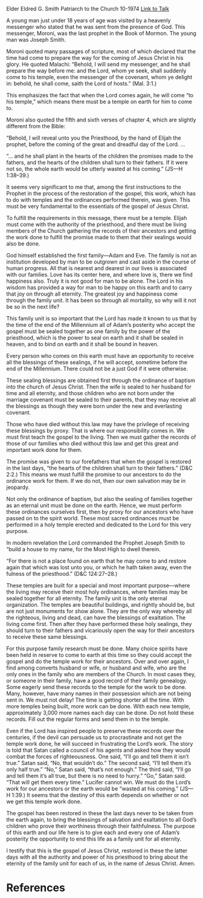 Elder Eldred G. Smith
Patriarch to the Church
10-1974
[Link to Talk](https://www.churchofjesuschrist.org/study/general-conference/1974/10/do-not-procrastinate?lang=eng)

A young man just under 18 years of age was visited by a heavenly messenger who stated that he was sent from the presence of God. This messenger, Moroni, was the last prophet in the Book of Mormon. The young man was Joseph Smith.

Moroni quoted many passages of scripture, most of which declared that the time had come to prepare the way for the coming of Jesus Christ in his glory. He quoted Malachi: “Behold, I will send my messenger, and he shall prepare the way before me: and the Lord, whom ye seek, shall suddenly come to his temple, even the messenger of the covenant, whom ye delight in: behold, he shall come, saith the Lord of hosts.” (Mal. 3:1.)

This emphasizes the fact that when the Lord comes again, he will come “to his temple,” which means there must be a temple on earth for him to come to.

Moroni also quoted the fifth and sixth verses of chapter 4, which are slightly different from the Bible:

“Behold, I will reveal unto you the Priesthood, by the hand of Elijah the prophet, before the coming of the great and dreadful day of the Lord. …

“… and he shall plant in the hearts of the children the promises made to the fathers, and the hearts of the children shall turn to their fathers. If it were not so, the whole earth would be utterly wasted at his coming.” (JS—H 1:38–39.)

It seems very significant to me that, among the first instructions to the Prophet in the process of the restoration of the gospel, this work, which has to do with temples and the ordinances performed therein, was given. This must be very fundamental to the essentials of the gospel of Jesus Christ.

To fulfill the requirements in this message, there must be a temple. Elijah must come with the authority of the priesthood, and there must be living members of the Church gathering the records of their ancestors and getting the work done to fulfill the promise made to them that their sealings would also be done.

God himself established the first family—Adam and Eve. The family is not an institution developed by man to be outgrown and cast aside in the course of human progress. All that is nearest and dearest in our lives is associated with our families. Love has its center here, and where love is, there we find happiness also. Truly it is not good for man to be alone. The Lord in his wisdom has provided a way for man to be happy on this earth and to carry that joy on through all eternity. The greatest joy and happiness come through the family unit. It has been so through all mortality, so why will it not be so in the next life?

This family unit is so important that the Lord has made it known to us that by the time of the end of the Millennium all of Adam’s posterity who accept the gospel must be sealed together as one family by the power of the priesthood, which is the power to seal on earth and it shall be sealed in heaven, and to bind on earth and it shall be bound in heaven.

Every person who comes on this earth must have an opportunity to receive all the blessings of these sealings, if he will accept, sometime before the end of the Millennium. There could not be a just God if it were otherwise.

These sealing blessings are obtained first through the ordinance of baptism into the church of Jesus Christ. Then the wife is sealed to her husband for time and all eternity, and those children who are not born under the marriage covenant must be sealed to their parents, that they may receive all the blessings as though they were born under the new and everlasting covenant.

Those who have died without this law may have the privilege of receiving these blessings by proxy. That is where our responsibility comes in. We must first teach the gospel to the living. Then we must gather the records of those of our families who died without this law and get this great and important work done for them.

The promise was given to our forefathers that when the gospel is restored in the last days, “the hearts of the children shall turn to their fathers.” (D&C 2:2.) This means we must fulfill the promise to our ancestors to do the ordinance work for them. If we do not, then our own salvation may be in jeopardy.

Not only the ordinance of baptism, but also the sealing of families together as an eternal unit must be done on the earth. Hence, we must perform these ordinances ourselves first, then by proxy for our ancestors who have passed on to the spirit world. These most sacred ordinances must be performed in a holy temple erected and dedicated to the Lord for this very purpose.

In modern revelation the Lord commanded the Prophet Joseph Smith to “build a house to my name, for the Most High to dwell therein.

“For there is not a place found on earth that he may come to and restore again that which was lost unto you, or which he hath taken away, even the fulness of the priesthood.” (D&C 124:27–28.)

These temples are built for a special and most important purpose—where the living may receive their most holy ordinances, where families may be sealed together for all eternity. The family unit is the only eternal organization. The temples are beautiful buildings, and rightly should be, but are not just monuments for show alone. They are the only way whereby all the righteous, living and dead, can have the blessings of exaltation. The living come first. Then after they have performed these holy sealings, they should turn to their fathers and vicariously open the way for their ancestors to receive these same blessings.

For this purpose family research must be done. Many choice spirits have been held in reserve to come to earth at this time so they could accept the gospel and do the temple work for their ancestors. Over and over again, I find among converts husband or wife, or husband and wife, who are the only ones in the family who are members of the Church. In most cases they, or someone in their family, have a good record of their family genealogy. Some eagerly send these records to the temple for the work to be done. Many, however, have many names in their possession which are not being sent in. We must not delay! The time is getting shorter all the time. With more temples being built, more work can be done. With each new temple, approximately 3,000 more names each day can be done. Do not hold these records. Fill out the regular forms and send them in to the temple.

Even if the Lord has inspired people to preserve these records over the centuries, if the devil can persuade us to procrastinate and not get the temple work done, he will succeed in frustrating the Lord’s work. The story is told that Satan called a council of his agents and asked how they would combat the forces of righteousness. One said, “I’ll go and tell them it isn’t true.” Satan said, “No, that wouldn’t do.” The second said, “I’ll tell them it’s only half true.” “No,” Satan said, “that’s not enough.” The third said, “I’ll go and tell them it’s all true, but there is no need to hurry.” “Go,” Satan said. “That will get them every time.” Lucifer cannot win. We must do the Lord’s work for our ancestors or the earth would be “wasted at his coming.” (JS—H 1:39.) It seems that the destiny of this earth depends on whether or not we get this temple work done.

The gospel has been restored in these the last days never to be taken from the earth again, to bring the blessings of salvation and exaltation to all God’s children who prove their worthiness through their faithfulness. The purpose of this earth and our life here is to give each and every one of Adam’s posterity the opportunity to end this life as a family unit for all eternity.

I testify that this is the gospel of Jesus Christ, restored in these the latter days with all the authority and power of his priesthood to bring about the eternity of the family unit for each of us, in the name of Jesus Christ. Amen.

# References
